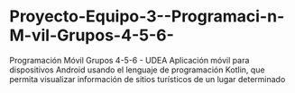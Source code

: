 # Proyecto-Equipo-3--Programaci-n-M-vil-Grupos-4-5-6-
 Programación Móvil Grupos 4-5-6 - UDEA Aplicación móvil para dispositivos Android usando el lenguaje de programación Kotlin, que permita visualizar información de sitios turísticos de un lugar determinado
